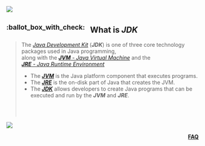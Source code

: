 ![](https://via.placeholder.com/1024x1.png/0078D7/0078D7/text=+)<!--1px blue line-->
<!-- What is JDK? -->
<h2><sup>:ballot_box_with_check:&ensp;</sup>
  What is <b><i>JDK</i></b>
</h2>
<blockquote>
<span><!-- leave the next line blank -->

The [*Java Development Kit*](https://www.infoworld.com/article/3296360/what-is-the-jdk-introduction-to-the-java-development-kit.html)
 (***JDK***)
 is one of three core technology packages used in Java programming,  
along with the [***JVM*** - *Java Virtual Machine*](https://www.infoworld.com/article/3272244/what-is-the-jvm-introducing-the-java-virtual-machine.html)
 and the  
 [***JRE*** - *Java Runtime Environment*](https://www.infoworld.com/article/3304858/what-is-the-jre-introduction-to-the-java-runtime-environment.html)

* The [***JVM***](https://www.infoworld.com/article/3272244/what-is-the-jvm-introducing-the-java-virtual-machine.html)
is the Java platform component that executes programs.
* The [***JRE***](https://www.infoworld.com/article/3304858/what-is-the-jre-introduction-to-the-java-runtime-environment.html)
is the on-disk part of Java that creates the JVM.
* The [***JDK***](https://www.infoworld.com/article/3296360/what-is-the-jdk-introduction-to-the-java-development-kit.html)
allows developers to create Java programs that can be executed and run by the ***JVM*** and ***JRE***.
</span>
  <br/><br/>
</blockquote>

![](https://via.placeholder.com/1024x1.png/0078D7/0078D7/text=+)<!--1px blue line-->
<p align="right"><a href="/../../#--------------questionfaq----------"><b>FAQ</b></a></p>